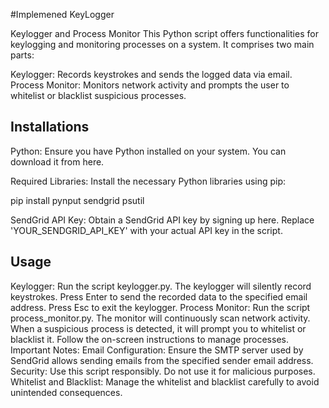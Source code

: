 
#Implemened KeyLogger

Keylogger and Process Monitor
This Python script offers functionalities for keylogging and monitoring processes on a system. It comprises two main parts:

Keylogger: Records keystrokes and sends the logged data via email.
Process Monitor: Monitors network activity and prompts the user to whitelist or blacklist suspicious processes.


## Installations
Python: Ensure you have Python installed on your system. You can download it from here.

Required Libraries: Install the necessary Python libraries using pip:

pip install pynput sendgrid psutil

SendGrid API Key: Obtain a SendGrid API key by signing up here. Replace 'YOUR_SENDGRID_API_KEY' with your actual API key in the script.

## Usage
Keylogger:
Run the script keylogger.py.
The keylogger will silently record keystrokes.
Press Enter to send the recorded data to the specified email address.
Press Esc to exit the keylogger.
Process Monitor:
Run the script process_monitor.py.
The monitor will continuously scan network activity.
When a suspicious process is detected, it will prompt you to whitelist or blacklist it.
Follow the on-screen instructions to manage processes.
Important Notes:
Email Configuration: Ensure the SMTP server used by SendGrid allows sending emails from the specified sender email address.
Security: Use this script responsibly. Do not use it for malicious purposes.
Whitelist and Blacklist: Manage the whitelist and blacklist carefully to avoid unintended consequences.
